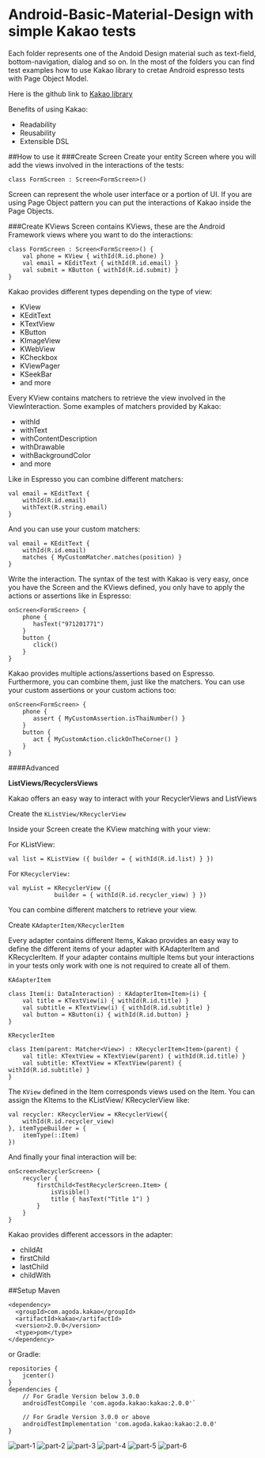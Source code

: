 # Android-Basic-Material-Design with simple Kakao tests

Each folder represents one of the Andoid Design material such as text-field, bottom-navigation, dialog and so on.
In the most of the folders you can find test examples how to use Kakao library to cretae  Android espresso tests
with Page Object Model.

Here is the github link to [Kakao library](https://github.com/agoda-com/Kakao)

Benefits of using Kakao:
* Readability
* Reusability
* Extensible DSL


##How to use it
###Create Screen
Create your entity Screen where you will add the views involved in the interactions of the tests:

`class FormScreen : Screen<FormScreen>()`

Screen can represent the whole user interface or a portion of UI. If you are using Page Object pattern you can put the interactions of Kakao inside the Page Objects.

###Create KViews
Screen contains KViews, these are the Android Framework views where you want to do the interactions:
~~~
class FormScreen : Screen<FormScreen>() {
    val phone = KView { withId(R.id.phone) }
    val email = KEditText { withId(R.id.email) }
    val submit = KButton { withId(R.id.submit) }
}
~~~
Kakao provides different types depending on the type of view:

* KView
* KEditText
* KTextView
* KButton
* KImageView
* KWebView
* KCheckbox
* KViewPager
* KSeekBar
* and more

Every KView contains matchers to retrieve the view involved in the ViewInteraction. Some examples of matchers provided by Kakao:

* withId
* withText
* withContentDescription
* withDrawable
* withBackgroundColor
* and more

Like in Espresso you can combine different matchers:
~~~
val email = KEditText { 
    withId(R.id.email)
    withText(R.string.email)
}
~~~
And you can use your custom matchers:
~~~
val email = KEditText { 
    withId(R.id.email)
    matches { MyCustomMatcher.matches(position) }
}
~~~
Write the interaction.
The syntax of the test with Kakao is very easy, once you have the Screen and the KViews defined, you only have to apply the actions or assertions like in Espresso:
~~~
onScreen<FormScreen> {
    phone {
       hasText("971201771")
    }
    button {
       click()
    }
}
~~~
Kakao provides multiple actions/assertions based on Espresso. Furthermore, you can combine them, just like the matchers. You can use your custom assertions or your custom actions too:
~~~
onScreen<FormScreen> {
    phone {
       assert { MyCustomAssertion.isThaiNumber() }
    }
    button {
       act { MyCustomAction.clickOnTheCorner() }
    }
}
~~~
####Advanced

**ListViews/RecyclersViews**

Kakao offers an easy way to interact with your RecyclerViews and ListViews

Create the `KListView/KRecyclerView`

Inside your Screen create the KView matching with your view:

For KListView:

`val list = KListView ({
           builder = { withId(R.id.list) } })`
           
For `KRecyclerView:`
~~~
val myList = KRecyclerView ({
             builder = { withId(R.id.recycler_view) } })
~~~
You can combine different matchers to retrieve your view.

Create `KAdapterItem/KRecyclerItem`

Every adapter contains different Items, Kakao provides an easy way to define the different items of your adapter with KAdapterItem and KRecyclerItem. If your adapter contains multiple Items but your interactions in your tests only work with one is not required to create all of them.

`KAdapterItem`
~~~
class Item(i: DataInteraction) : KAdapterItem<Item>(i) {
    val title = KTextView(i) { withId(R.id.title) }
    val subtitle = KTextView(i) { withId(R.id.subtitle) }
    val button = KButton(i) { withId(R.id.button) }
}
~~~
`KRecyclerItem`

~~~
class Item(parent: Matcher<View>) : KRecyclerItem<Item>(parent) {
    val title: KTextView = KTextView(parent) { withId(R.id.title) }
    val subtitle: KTextView = KTextView(parent) { withId(R.id.subtitle) }
}
~~~

The `KView` defined in the Item corresponds views used on the Item. You can assign the KItems to the KListView/ KRecyclerView like:
~~~
val recycler: KRecyclerView = KRecyclerView({
    withId(R.id.recycler_view)
}, itemTypeBuilder = {
    itemType(::Item)
})
~~~

And finally your final interaction will be:
~~~
onScreen<RecyclerScreen> {
    recycler {
        firstChild<TestRecyclerScreen.Item> {
            isVisible()
            title { hasText("Title 1") }
        }
    }
}
~~~

Kakao provides different accessors in the adapter:
* childAt
* firstChild
* lastChild
* childWith


##Setup
Maven
~~~
<dependency>
  <groupId>com.agoda.kakao</groupId>
  <artifactId>kakao</artifactId>
  <version>2.0.0</version>
  <type>pom</type>
</dependency>
~~~

or Gradle:
~~~
repositories {
    jcenter()
}
dependencies {
    // For Gradle Version below 3.0.0
    androidTestCompile 'com.agoda.kakao:kakao:2.0.0'`

    // For Gradle Version 3.0.0 or above
    androidTestImplementation 'com.agoda.kakao:kakao:2.0.0'
}
~~~


![part-1](https://user-images.githubusercontent.com/28708584/36574465-886822a4-1878-11e8-9524-a9d4dc68cb7e.jpg)
![part-2](https://user-images.githubusercontent.com/28708584/36574466-88ac02da-1878-11e8-8f1b-e4fd26c7c3ea.jpg)
![part-3](https://user-images.githubusercontent.com/28708584/36574467-88e8ceb8-1878-11e8-8484-2ffc28d7dcf9.jpg)
![part-4](https://user-images.githubusercontent.com/28708584/36574468-8927a034-1878-11e8-9be9-019029676d8e.jpg)
![part-5](https://user-images.githubusercontent.com/28708584/36574469-8960a9b0-1878-11e8-915f-90870fd057f3.jpg)
![part-6](https://user-images.githubusercontent.com/28708584/36574470-899fa6ce-1878-11e8-93d2-2af3cb1b3fd9.jpg)

